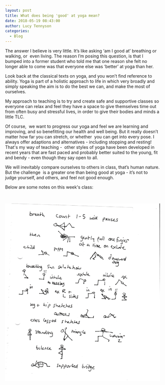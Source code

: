 ```yaml
---
layout: post
title: What does being 'good' at yoga mean?
date: 2018-05-19 08:43:00
author: Lucy Tennyson
categories:
  - Blog
---
```


The answer I believe is very little. It’s like asking ‘am I good at’ breathing or walking, or &nbsp;even living. The reason I’m posing this question, is that I bumped into a former student who told me that one reason she felt no longer able to come was that everyone else was ‘better’ at yoga than her.

Look back at the classical texts on yoga, and you won’t find reference to ability. Yoga is part of a holistic approach to life in which very broadly and simply speaking the aim is to do the best we can, and make the most of ourselves.

My approach to teaching is to try and create safe and supportive classes so everyone can relax and feel they have a space to give themselves time out from often busy and stressful lives, in order to give their bodies and minds a little TLC.&nbsp;

Of course, &nbsp;we want to progress our yoga and feel we are learning and improving, and so benefitting our health and well being. But it really doesn’t matter how far you can stretch, or whether &nbsp;you can get into every pose. I always offer adaptions and alternatives - including stopping and resting! That's my way of teaching - &nbsp;other styles of yoga have been developed in recent years that are fast paced and probably better suited to the young, fit and bendy - even though they say open to all.

We will inevitably compare ourselves to others in class, that’s human nature. But the challenge &nbsp;is a greater one than being good at yoga - it’s not to judge yourself, and others, and feel not good enough.

Below are some notes on this week's class:

&nbsp;

![](/uploads/yogablog18may-2.jpg)